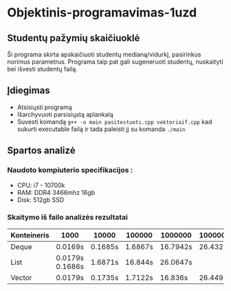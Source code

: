 # Objektinis-programavimas-1uzd
## Studentų pažymių skaičiuoklė
Ši programa skirta apskaičiuoti studentų medianą/vidurkį, pasirinkus norimus parametrus. Programa taip pat gali sugeneruoti studentų, nuskaityti bei išvesti studentų failą.
## Įdiegimas
* Atsisiųsti programą
* Išarchyvuoti parsisiųstą aplankalą
* Suvesti komandą `g++ -o main pasitestuoti.cpp vektoriaif.cpp` kad sukurti executable failą ir tada paleisti jį su komanda `./main`
## Spartos analizė
### Naudoto kompiuterio specifikacijos :
* CPU: i7 - 10700k
* RAM: DDR4 3466mhz 16gb
* Disk: 512gb SSD
### Skaitymo iš failo analizės rezultatai

|Konteineris|  1000  | 10000 | 100000 | 1000000| 10000000 |
|-----------|--------|-------|--------|--------|----------|
|  Deque    | 0.0169s|0.1685s| 1.6867s|16.7942s| 26.432s  |
|   List    | 0.0179s 0.1686s| 1.6871s| 16.844s| 26.0647s |
|  Vector   | 0.0179s|0.1735s| 1.7122s| 16.836s| 26.4494s |
